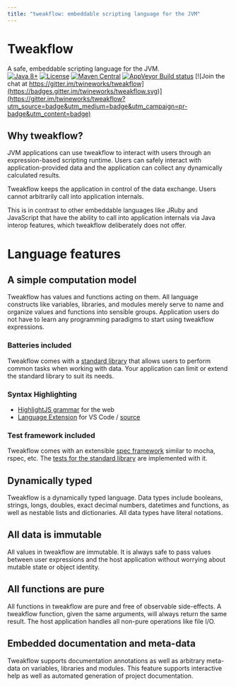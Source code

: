 ```yaml
---
title: "tweakflow: embeddable scripting language for the JVM"
---
```

# Tweakflow

A safe, embeddable scripting language for the JVM. \
[![Java 8+](https://img.shields.io/badge/java-8--17-4c7e9f.svg)](http://java.oracle.com)
[![License](https://img.shields.io/badge/license-MIT-4c7e9f.svg)](https://raw.githubusercontent.com/twineworks/tweakflow/master/LICENSE.txt)
[![Maven Central](https://maven-badges.herokuapp.com/maven-central/com.twineworks/tweakflow/badge.svg)](http://search.maven.org/#search|gav|1|g:"com.twineworks"%20AND%20a:"tweakflow")
[![AppVeyor Build status](https://ci.appveyor.com/api/projects/status/v1u88koademagp2c/branch/master?svg=true)](https://ci.appveyor.com/project/slawo-ch/tweakflow/branch/master)
[![Join the chat at https://gitter.im/twineworks/tweakflow](https://badges.gitter.im/twineworks/tweakflow.svg)](https://gitter.im/twineworks/tweakflow?utm_source=badge&utm_medium=badge&utm_campaign=pr-badge&utm_content=badge)


## Why tweakflow?

JVM applications can use tweakflow to interact with users through an expression-based scripting runtime. Users can safely interact with application-provided data and the application can collect any dynamically calculated results.

Tweakflow keeps the application in control of the data exchange. Users cannot arbitrarily call into application internals.

This is in contrast to other embeddable languages like JRuby and JavaScript that have the ability to call into application internals via Java interop features, which tweakflow deliberately does not offer.

# Language features

## A simple computation model
Tweakflow has values and functions acting on them. All language constructs like variables, libraries, and modules merely serve to name and organize values and functions into sensible groups. Application users do not have to learn any programming paradigms to start using tweakflow expressions.

### Batteries included
Tweakflow comes with a [standard library](/modules/std.html) that allows users to perform common tasks when working with data. Your application can limit or extend the standard library to suit its needs.

### Syntax Highlighting

  - [HighlightJS grammar](https://github.com/twineworks/highlightjs-tweakflow) for the web
  - [Language Extension](https://marketplace.visualstudio.com/items?itemName=twineworks.tweakflow) for VS Code / [source](https://github.com/twineworks/tweakflow-vscode)

### Test framework included
Tweakflow comes with an extensible [spec framework](/tools.html#spec-runner) similar to mocha, rspec, etc. The [tests for the standard library](https://github.com/twineworks/tweakflow/tree/master/src/test/resources/spec/std) are implemented with it.

## Dynamically typed
Tweakflow is a dynamically typed language. Data types include booleans, strings, longs, doubles, exact decimal numbers, datetimes and functions, as well as nestable lists and dictionaries. All data types have literal notations.

## All data is immutable
All values in tweakflow are immutable. It is always safe to pass values between user expressions and the host application without worrying about mutable state or object identity.

## All functions are pure
All functions in tweakflow are pure and free of observable side-effects. A tweakflow function, given the same arguments, will always return the same result. The host application handles all non-pure operations like file I/O.

## Embedded documentation and meta-data
Tweakflow supports documentation annotations as well as arbitrary meta-data on variables, libraries and modules. This feature supports interactive help as well as automated generation of project documentation.
